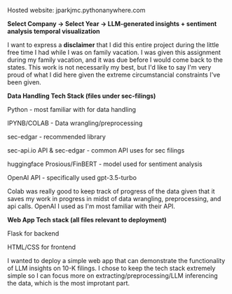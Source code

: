 Hosted website: jparkjmc.pythonanywhere.com

**Select Company -> Select Year -> LLM-generated insights + sentiment analysis temporal visualization**

I want to express a **disclaimer** that I did this entire project during the little free time I had while I was on family vacation. I was given this assignment during my family vacation, and it was due before I would come back to the states. This work is not necessarily my best, but I'd like to say I'm very proud of what I did here given the extreme circumstancial constraints I've been given.

**Data Handling Tech Stack (files under sec-filings)**

Python - most familiar with for data handling

IPYNB/COLAB - Data wrangling/preprocessing

sec-edgar - recommended library

sec-api.io API & sec-edgar - common API uses for sec filings

huggingface Prosious/FinBERT - model used for sentiment analysis

OpenAI API - specifically used gpt-3.5-turbo

Colab was really good to keep track of progress of the data given that it saves my work in progress in midst of data wrangling, preprocessing, and api calls. OpenAI I used as I'm most familiar with their API.

**Web App Tech stack (all files relevant to deployment)**

Flask for backend

HTML/CSS for frontend

I wanted to deploy a simple web app that can demonstrate the functionality of LLM insights on 10-K filings. I chose to keep the tech stack extremely simple so I can focus more on extracting/preprocessing/LLM inferencing the data, which is the most improtant part.


